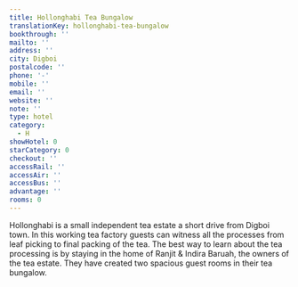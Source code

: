 ```yaml
---
title: Hollonghabi Tea Bungalow
translationKey: hollonghabi-tea-bungalow
bookthrough: ''
mailto: ''
address: ''
city: Digboi
postalcode: ''
phone: '-'
mobile: ''
email: ''
website: ''
note: ''
type: hotel
category:
  - H
showHotel: 0
starCategory: 0
checkout: ''
accessRail: ''
accessAir: ''
accessBus: ''
advantage: ''
rooms: 0
---
```

Hollonghabi is a small independent tea estate a short drive from Digboi town. In this working tea factory guests can witness all the processes from leaf picking to final packing of the tea.     The best way to learn about the tea processing is by staying in the home of Ranjit & Indira Baruah, the owners of the tea estate. They have created two spacious guest rooms in their tea bungalow.  